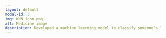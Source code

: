 ```yaml
---
layout: default
modal-id: 3
img: KNN_icon.png
alt: Medicine image
description: Developed a machine learning model to classify someone's liklihood of having diabetes. Code available on <a href="https://www.kaggle.com/code/jamiedumayne/diabetes-data-set-knn/notebook"  target="_blank">Kaggle</a>.
---
```

